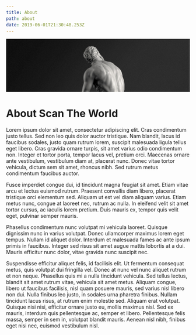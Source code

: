 ```yaml
---
title: About
path: about
date: 2019-06-01T21:30:48.253Z
---
```

![beared man](/assets/banner_about.jpg)

# About Scan The World

Lorem ipsum dolor sit amet, consectetur adipiscing elit. Cras condimentum justo tellus. Sed non leo quis dolor auctor tristique. Nam blandit, lacus id faucibus sodales, justo quam rutrum lorem, suscipit malesuada ligula tellus eget libero. Cras gravida ornare turpis, sit amet varius odio condimentum non. Integer et tortor porta, tempor lacus vel, pretium orci. Maecenas ornare ante vestibulum, vestibulum diam at, placerat nunc. Donec vitae tortor vehicula, dictum sem sit amet, rhoncus nibh. Sed rutrum metus condimentum faucibus auctor.

Fusce imperdiet congue dui, id tincidunt magna feugiat sit amet. Etiam vitae arcu et lectus euismod rutrum. Praesent convallis diam libero, placerat tristique orci elementum sed. Aliquam ut est vel diam aliquam varius. Etiam metus nunc, congue at laoreet nec, rutrum ac nulla. In eleifend velit sit amet tortor cursus, ac iaculis lorem pretium. Duis mauris ex, tempor quis velit eget, pulvinar semper mauris.

Phasellus condimentum nunc volutpat mi vehicula laoreet. Quisque dignissim nunc in varius volutpat. Donec ullamcorper maximus lorem eget tempus. Nullam id aliquet dolor. Interdum et malesuada fames ac ante ipsum primis in faucibus. Integer sed risus sit amet augue mattis lobortis at a dui. Mauris efficitur nunc dolor, vitae gravida nunc suscipit nec.

Suspendisse efficitur aliquet felis, id facilisis elit. Ut fermentum consequat metus, quis volutpat dui fringilla vel. Donec at nunc vel nunc aliquet rutrum et non neque. Phasellus quis mi a nulla tincidunt vehicula. Sed tellus lectus, blandit sit amet rutrum vitae, vehicula sit amet metus. Aliquam congue, libero ut faucibus facilisis, nisl quam posuere mauris, sed varius nisl libero non dui. Nulla finibus leo justo, in sodales urna pharetra finibus. Nullam tincidunt lacus risus, at rutrum enim molestie sed. Aliquam erat volutpat. Quisque nisi nisi, efficitur ornare justo eu, mollis maximus nisl. Sed ex mauris, interdum quis pellentesque ac, semper et libero. Pellentesque felis massa, semper in sem in, volutpat blandit mauris. Aenean nisl nibh, finibus eget nisi nec, euismod vestibulum nisl.
